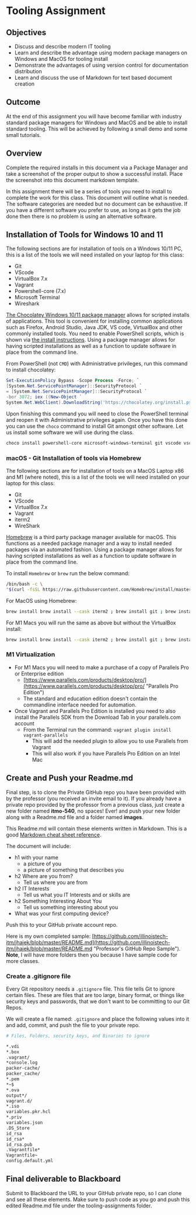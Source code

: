 # Tooling Assignment

## Objectives

* Discuss and describe modern IT tooling
* Learn and describe the advantage using modern package managers on Windows and MacOS for tooling install
* Demonstrate the advantages of using version control for documentation distribution
* Learn and discuss the use of Markdown for text based document creation

## Outcome

At the end of this assignment you will have become familiar with industry standard package managers for Windows and MacOS and be able to install standard tooling. This will be achieved by following a small demo and some small tutorials.

## Overview

Complete the required installs in this document via a Package Manager and take a screenshot of the proper output to show a successful install. Place the screenshot into this document markdown template.

In this assignment there will be a series of tools you need to install to complete the work for this class. This document will outline what is needed. The software categories are needed but no document can be exhaustive. If you have a different software you prefer to use, as long as it gets the job done then there is no problem is using an alternative software.

## Installation of Tools for Windows 10 and 11

The following sections are for installation of tools on a Windows 10/11 PC, this is a list of the tools we will need installed on your laptop for this class:

* Git
* VScode
* VirtualBox 7.x
* Vagrant
* Powershell-core (7.x)
* Microsoft Terminal
* Wireshark

[The Chocolatey Windows 10/11 package manager](https://chocolatey.org "chocolatey package manager install page") allows for scripted installs of applications.  This tool is convenient for installing common applications such as Firefox, Android Studio, Java JDK, VS code, VirtualBox and other commonly installed tools.  You need to enable PowerShell scripts, which is shown via [the install instructions](https://chocolatey.org/install "Chocolatey install instructions").  Using a package manager allows for having scripted installations as well as a function to update software in place from the command line.

From PowerShell (not `CMD`) with Administrative privileges, run this command to install chocolatey:

```PowerShell
Set-ExecutionPolicy Bypass -Scope Process -Force; `
[System.Net.ServicePointManager]::SecurityProtocol `
= [System.Net.ServicePointManager]::SecurityProtocol `
-bor 3072; iex ((New-Object `
System.Net.WebClient).DownloadString('https://chocolatey.org/install.ps1'))
```

Upon finishing this command you will need to close the PowerShell terminal and reopen it with Administrative privileges again.  Once you have this done you can use the ```choco``` command to install Git amongst other software. Let us install some software we will use during the class.

```PowerShell
choco install powershell-core microsoft-windows-terminal git vscode vscode-powershell virtualbox vagrant wireshark
```

### macOS - Git Installation of tools via Homebrew

The following sections are for installation of tools on a MacOS Laptop x86 and M1 (where noted), this is a list of the tools we will need installed on your laptop for this class:

* Git
* VScode
* VirtualBox 7.x
* Vagrant
* iterm2
* WireShark

[Homebrew](https://brew.sh/ "macOS Homebrew webpage") is a third party package manager available for macOS.  This functions as a needed package manager and a way to install needed packages via an automated fashion. Using a package manager allows for having scripted installations as well as a function to update software in place from the command line.

To install `Homebrew` or `brew` run the below command:

```bash
/bin/bash -c \
"$(curl -fsSL https://raw.githubusercontent.com/Homebrew/install/master/install.sh)"
```

For MacOS using Homebrew:

```bash
brew install brew install --cask iterm2 ; brew install git ; brew install --cask visual-studio-code ; brew install virtualbox ; brew install --cask vagrant ; brew install wireshark
```

For M1 Macs you will run the same as above but without the VirtualBox install:

```bash
brew install brew install --cask iterm2 ; brew install git ; brew install --cask visual-studio-code ; brew install --cask vagrant ; brew install wireshark
```

### M1 Virtualization

* For M1 Macs you will need to make a purchase of a copy of Parallels Pro or Enterprise edition
  * [https://www.parallels.com/products/desktop/pro/](https://www.parallels.com/products/desktop/pro/ "Parallels Pro Edition")
  * The standard and education edition doesn't contain the commandline interface needed for automation.
* Once Vagrant and Parallels Pro Edition is installed you need to also install the Parallels SDK from the Download Tab in your parallels.com account
  * From the Terminal run the command: `vagrant plugin install vagrant-parallels`
    * This will add the needed plugin to allow you to use Parallels from Vagrant
    * This will also work if you have Parallels Pro Edition on an Intel Mac

## Create and Push your Readme.md

Final step, is to clone the Private GitHub repo you have been provided with by the professor (you received an invite email to it).  If you already have a private repo provided by the professor from a previous class, just create a new folder named **itmo-540**, no spaces! Ever! and push your new folder along with a Readme.md file and a folder named **images**.  

This Readme.md will contain these elements written in Markdown. This is a good [Markdown cheat sheet reference](https://github.com/adam-p/markdown-here/wiki/Markdown-Cheatsheet "Markdown cheatsheet").

The document will include:

* h1 with your name
  * a picture of you
  * a picture of something that describes you
* h2 Where are you from?
  * Tell us where you are from
* h2 IT Interests
  * Tell us what you IT Interests and or skills are
* h2 Something Interesting About You
  * Tell us something interesting about you
* What was your first computing device?

Push this to your GitHub private account repo.

Here is my own completed sample: [https://github.com/illinoistech-itm/jhajek/blob/master/README.md](https://github.com/illinoistech-itm/jhajek/blob/master/README.md "Professor's GitHub Repo Sample").  
**Note**, I will have more folders then you because I have sample code for more classes.

### Create a .gitignore file

Every Git repository needs a `.gitignore` file.  This file tells Git to ignore certain files.  These are files that are too large, binary format, or things like security keys and passwords, that we don't want to be committing to our Git Repos.

We will create a file named: `.gitignore` and place the following values into it and add, commit, and push the file to your private repo.

```bash
# Files, Folders, security keys, and Binaries to ignore

*.vdi
*.box
.vagrant/
*console.log
packer-cache/
packer_cache/
*.pem
*~$
*.ova
output*/
vagrant.d/
*.iso
variables.pkr.hcl
*.priv
variables.json
.DS_Store
id_rsa
id_rsa*
id_rsa.pub
.Vagrantfile*
Vagrantfile~
config.default.yml
```

## Final deliverable to Blackboard

Submit to Blackboard the URL to your GitHub private repo, so I can clone and see all these elements. Make sure to push code as you go and push this edited Readme.md file under the tooling-assignments folder.
